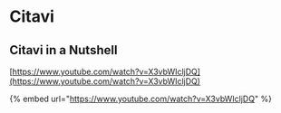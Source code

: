 # Citavi

## Citavi in a Nutshell

[https://www.youtube.com/watch?v=X3vbWIcljDQ](https://www.youtube.com/watch?v=X3vbWIcljDQ)

{% embed url="https://www.youtube.com/watch?v=X3vbWIcljDQ" %}



